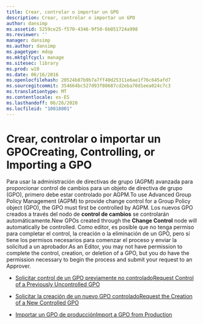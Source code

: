 ```yaml
---
title: Crear, controlar o importar un GPO
description: Crear, controlar o importar un GPO
author: dansimp
ms.assetid: 5259ce25-f570-4346-9f50-6b051724a998
ms.reviewer: ''
manager: dansimp
ms.author: dansimp
ms.pagetype: mdop
ms.mktglfcycl: manage
ms.sitesec: library
ms.prod: w10
ms.date: 06/16/2016
ms.openlocfilehash: 20524b87b9b7a7ff40d25311e6ae1f76c645afd7
ms.sourcegitcommit: 354664bc527d93f80687cd2eba70d1eea024c7c3
ms.translationtype: MT
ms.contentlocale: es-ES
ms.lasthandoff: 06/26/2020
ms.locfileid: "10818801"
---
```

# <span data-ttu-id="5cd48-103">Crear, controlar o importar un GPO</span><span class="sxs-lookup"><span data-stu-id="5cd48-103">Creating, Controlling, or Importing a GPO</span></span>


<span data-ttu-id="5cd48-104">Para usar la administración de directivas de grupo (AGPM) avanzada para proporcionar control de cambios para un objeto de directiva de grupo (GPO), primero debe estar controlado por AGPM.</span><span class="sxs-lookup"><span data-stu-id="5cd48-104">To use Advanced Group Policy Management (AGPM) to provide change control for a Group Policy object (GPO), the GPO must first be controlled by AGPM.</span></span> <span data-ttu-id="5cd48-105">Los nuevos GPO creados a través del nodo de **control de cambios** se controlarán automáticamente.</span><span class="sxs-lookup"><span data-stu-id="5cd48-105">New GPOs created through the **Change Control** node will automatically be controlled.</span></span> <span data-ttu-id="5cd48-106">Como editor, es posible que no tenga permiso para completar el control, la creación o la eliminación de un GPO, pero sí tiene los permisos necesarios para comenzar el proceso y enviar la solicitud a un aprobador.</span><span class="sxs-lookup"><span data-stu-id="5cd48-106">As an Editor, you may not have permission to complete the control, creation, or deletion of a GPO, but you do have the permission necessary to begin the process and submit your request to an Approver.</span></span>

-   [<span data-ttu-id="5cd48-107">Solicitar control de un GPO previamente no controlado</span><span class="sxs-lookup"><span data-stu-id="5cd48-107">Request Control of a Previously Uncontrolled GPO</span></span>](request-control-of-a-previously-uncontrolled-gpo.md)

-   [<span data-ttu-id="5cd48-108">Solicitar la creación de un nuevo GPO controlado</span><span class="sxs-lookup"><span data-stu-id="5cd48-108">Request the Creation of a New Controlled GPO</span></span>](request-the-creation-of-a-new-controlled-gpo.md)

-   [<span data-ttu-id="5cd48-109">Importar un GPO de producción</span><span class="sxs-lookup"><span data-stu-id="5cd48-109">Import a GPO from Production</span></span>](import-a-gpo-from-production-editor.md)

 

 





